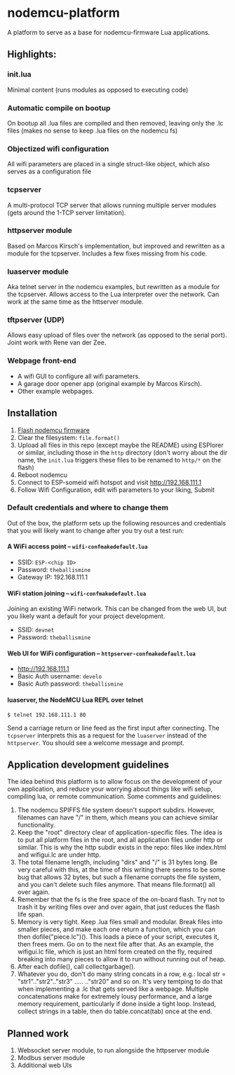 # nodemcu-platform

A platform to serve as a base for nodemcu-firmware Lua applications.

## Highlights:

### init.lua
Minimal content (runs modules as opposed to executing code)

### Automatic compile on bootup
On bootup all .lua files are compiled and then removed, leaving only the .lc files (makes no sense to keep .lua files on the nodemcu fs)

### Objectized wifi configuration
All wifi parameters are placed in a single struct-like object, which also serves as a configuration file

### tcpserver
A multi-protocol TCP server that allows running multiple server modules (gets around the 1-TCP server limitation).

### httpserver module
Based on Marcos Kirsch's implementation, but improved and rewritten as a module for the tcpserver. Includes a few fixes missing from his  code.

### luaserver module
Aka telnet server in the nodemcu examples, but rewritten as a module for the tcpserver. Allows access to the Lua interpreter over the network. Can work at the same time as the httserver module.

### tftpserver (UDP)
Allows easy upload of files over the network (as opposed to the serial port). Joint work with Rene van der Zee.

### Webpage front-end

  - A wifi GUI to configure all wifi parameters.
  - A garage door opener app (original example by Marcos Kirsch).
  - Other example webpages.

## Installation
  1. [Flash nodemcu firmware](https://nodemcu.readthedocs.io/en/dev/en/flash/)
  2. Clear the filesystem: `file.format()`
  3. Upload all files in this repo (except maybe the README) using ESPlorer or similar, including those in the `http` directory (don't worry about the dir name, the `init.lua` triggers these files to be renamed to `http/*` on the flash)
  4. Reboot nodemcu
  5. Connect to ESP-someid wifi hotspot and visit <http://192.168.111.1>
  6. Follow Wifi Configuration, edit wifi parameters to your liking, Submit

### Default credentials and where to change them

Out of the box, the platform sets up the following resources and credentials that you will likely want to change after you try out a test run:

#### A WiFi access point – `wifi-confmakedefault.lua`

  - SSID: `ESP-<chip ID>`
  - Password: `theballismine`
  - Gateway IP: 192.168.111.1

#### WiFi station joining – `wifi-confmakedefault.lua`

Joining an existing WiFi network. This can be changed from the web UI, but you likely want a default for your project development.

  - SSID: `devnet`
  - Password: `theballismine`

#### Web UI for WiFi configuration – `httpserver-confmakedefault.lua`

  - <http://192.168.111.1>
  - Basic Auth username: `develo`
  - Basic Auth password: `theballismine`

#### luaserver, the NodeMCU Lua REPL over telnet

    $ telnet 192.168.111.1 80

Send a carriage return or line feed as the first input after connecting. The `tcpserver` interprets this as a request for the `luaserver` instead of the `httpserver`. You should see a welcome message and prompt.

## Application development guidelines
The idea behind this platform is to allow focus on the development of your own application, and reduce your worrying about things like wifi setup, compiling lua, or remote communication.
Some comments and guidelines:
  1. The nodemcu SPIFFS file system doesn't support subdirs. However, filenames can have "/" in them, which means you can achieve similar functionality. 
  2. Keep the "root" directory clear of application-specific files. The idea is to put all platform files in the root, and all application files under http or similar. This is why the http subdir exists in the repo: files like index.html and wifigui.lc are under http.
  3. The total filename length, including "dirs" and "/" is 31 bytes long. Be very careful with this, at the time of this writing there seems to be some bug that allows 32 bytes, but such a filename corrupts the file system, and you can't delete such files anymore. That means file.format() all over again.
  4. Remember that the fs is the free space of the on-board flash. Try not to trash it by writing files over and over again, that just reduces the flash life span.
  5. Memory is very tight. Keep .lua files small and modular. Break files into smaller pieces, and make each one return a function, which you can then dofile("piece.lc")(). This loads a piece of your script, executes it, then frees mem. Go on to the next file after that. As an example, the wifigui.lc file, which is just an html form created on the fly, required breaking into many pieces to allow it to run without running out of heap. 
  6. After each dofile(), call collectgarbage().
  7. Whatever you do, don't do many string concats in a row, e.g.: local str = "str1".."str2".."str3" ..... .."str20" and so on. It's very temtping to do that when implementing a .lc that gets served like a webpage. Multiple concatenations make for extremely lousy performance, and a large memory requirement, particularly if done inside a tight loop. Instead, collect strings in a table, then do table.concat(tab) once at the end.

## Planned work
  1. Websocket server module, to run alongside the httpserver module
  2. Modbus server module
  3. Additional web UIs
 
